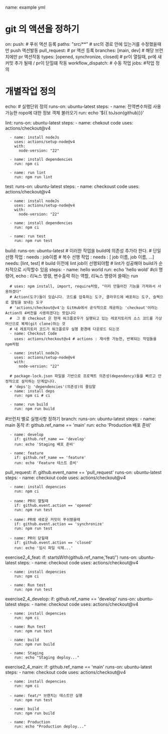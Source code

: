 name: example yml
# git 의 액션을 정하기
on:
  push: # 푸쉬 액션 등록
    paths: "src/**" # src의 경로 안에 있는거를 수정했을때만 push 액션발동
  pull_request: # pr 액션 등록
    branches: [main, dev] # 해당 브런치에만 pr 액션작동
    types: [opened, synchronize, closed] # pr이 열릴때, pr에 새 커밋 추가 될때 / pr이 닫힐떄 작동
  workflow_dispatch: # 수동 작업
jobs: #작업 정의
  # 개별작업 정의
  echo: # 실행단위 정의
    runs-on: ubuntu-latest
    steps:
      - name: 전역변수처럼 사용가능한 ropo에 대한 정보 객체 불러오기
        run: echo '${{ toJson(github)}}'

  lint:
    runs-on: ubuntu-latest
    steps:
      - name: chekout code
        uses: actions/checkout@v4

      - name: install nodeJs
        uses: actions/setup-node@v4
        with:
          node-version: "22"

      - name: install dependencies
        run: npm ci

      - name: run lint
        run: npm run lint

  test:
    runs-on: ubuntu-latest
    steps:
      - name: checkoust code
        uses: actions/checkout@v4

      - name: install nodeJs
        uses: actions/setup-node@v4
        with:
          node-version: "22"

      - name: install dependencies
        run: npm ci

      - name: run test
        run: npm run test
  build:
    runs-on: ubuntu-latest
    # 이러한 작업을 build에 의존성 추가라 한다.
    # 단일 선행 작업 : needs :  job이름
    # 복수 선행 작업 : needs : [ job 이름, job 이름, ...]
    needs: [lint, test] # build 이전에 lint job이 선행되야함 # lint가 성공해야 build가 순차적으로 시작할수 있음
    steps:
      - name: hello world
        run: echo 'hello wold' #cli 명령어,   echo : 리눅스 명령, 변수출력 하는 역할, 리눅스 명령어 쓸때는 run

      # uses: npm install, import, require처럼, "미리 만들어진 기능을 가져와서 사용하겠다"
      # Action(도구)들이 있습니다. 코드를 압축하는 도구, 클라우드에 배포하는 도구, 슬랙으로 알림을 보내는 도구
      # 'actions/checkout@v4'는 GitHub에서 공식적으로 제공하는 'checkout'이라는 Action의 4버전을 사용하겠다는 뜻입니다
      #  그 중 checkout 은 현재 워크플로우가 실행되고 있는 레포지토리의 소스 코드를 가상 머신으로 복제(git clone)하는 것
      # 내 레포지토리 코드가 워크플로우 실행 환경에 다운로드 되는것
      - name: Checkout Code
        uses: actions/checkout@v4 # actions : 재사용 가능한, 반복되는 작업들을 npm처럼

      - name: install nodeJs
        uses: actions/setup-node@v4
        with:
          node-version: "22"

      # package-lock.json 파일을 기반으로 프로젝트 의존성(dependency)들을 빠르고 안정적으로 설치하는 단계입니다.
      # 'deps'는 'dependencies'(의존성)의 줄임말
      - name: install deps
        run: npm ci # ci

      - name: run build
        run: npm run build

  #브런치 별로 실행사항 정하기
  branch:
    runs-on: ubuntu-latest
    steps:
      - name: main 동작
        if: github.ref_name == 'main'
        run: echo 'Production 배포 준비'

      - name: develop
        if: github.ref_name == 'develop'
        run: echo 'Staging 배포 준비'

      - name: feature
        if: github.ref_name == 'feature'
        run: echo 'Feature 테스트 준비'

  pull_request:
    if: github.event_name == 'pull_request'
    runs-on: ubuntu-latest
    steps:
      - name: checkout code
        uses: actions/checkout@v4

      - name: install depencies
        run: npm ci

      - name: PR이 열릴때
        if: github.event.action == 'opened'
        run: npm run test

      - name: PR에 새로운 커밋이 푸쉬됐을때
        if: github.event.action == 'synchronize'
        run: npm run test

      - name: PR이 닫힐때
        if: github.event.action == 'closed'
        run: echo '임시 파일 삭제...'

  exercise2_4_feat:
    if: startsWith(github.ref_name,'feat/')
    runs-on: ubuntu-latest
    steps:
      - name: checkout code
        uses: actions/checkout@v4

      - name: install depencies
        run: npm ci

      - name: Run test
        run: npm run test

  exercise2_4_develop:
    if: github.ref_name == 'develop'
    runs-on: ubuntu-latest
    steps:
      - name: checkout code
        uses: actions/checkout@v4

      - name: install depencies
        run: npm ci

      - name: Run test
        run: npm run test

      - name: build
        run: npm run build

      - name: Staging
        run: echo "Staging deploy..."

  exercise2_4_main:
    if: github.ref_name == 'main'
    runs-on: ubuntu-latest
    steps:
      - name: checkout code
        uses: actions/checkout@v4

      - name: install depencies
        run: npm ci

      - name: feat/* 브랜치는 테스트만 실행
        run: npm run test

      - name: build
        run: npm run build

      - name: Production
        run: echo "Production deploy..."
